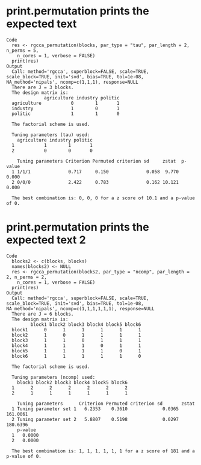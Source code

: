 # print.permutation prints the expected text

    Code
      res <- rgcca_permutation(blocks, par_type = "tau", par_length = 2, n_perms = 5,
        n_cores = 1, verbose = FALSE)
      print(res)
    Output
      Call: method='rgcca', superblock=FALSE, scale=TRUE, scale_block=TRUE, init='svd', bias=TRUE, tol=1e-08, NA_method='nipals', ncomp=c(1,1,1), response=NULL 
      There are J = 3 blocks.
      The design matrix is:
                  agriculture industry politic
      agriculture           0        1       1
      industry              1        0       1
      politic               1        1       0
      
      The factorial scheme is used.
      
      Tuning parameters (tau) used: 
        agriculture industry politic
      1           1        1       1
      2           0        0       0
      
        Tuning parameters Criterion Permuted criterion sd     zstat  p-value
      1 1/1/1              0.717     0.150              0.058  9.770  0.000 
      2 0/0/0              2.422     0.783              0.162 10.121  0.000 
      
      The best combination is: 0, 0, 0 for a z score of 10.1 and a p-value of 0.

# print.permutation prints the expected text 2

    Code
      blocks2 <- c(blocks, blocks)
      names(blocks2) <- NULL
      res <- rgcca_permutation(blocks2, par_type = "ncomp", par_length = 2, n_perms = 2,
        n_cores = 1, verbose = FALSE)
      print(res)
    Output
      Call: method='rgcca', superblock=FALSE, scale=TRUE, scale_block=TRUE, init='svd', bias=TRUE, tol=1e-08, NA_method='nipals', ncomp=c(1,1,1,1,1,1), response=NULL 
      There are J = 6 blocks.
      The design matrix is:
             block1 block2 block3 block4 block5 block6
      block1      0      1      1      1      1      1
      block2      1      0      1      1      1      1
      block3      1      1      0      1      1      1
      block4      1      1      1      0      1      1
      block5      1      1      1      1      0      1
      block6      1      1      1      1      1      0
      
      The factorial scheme is used.
      
      Tuning parameters (ncomp) used: 
        block1 block2 block3 block4 block5 block6
      1      2      2      2      2      2      2
      2      1      1      1      1      1      1
      
        Tuning parameters      Criterion Permuted criterion sd       zstat   
      1 Tuning parameter set 1   6.2353    0.3610             0.0365 161.0061
      2 Tuning parameter set 2   5.8807    0.5198             0.0297 180.6396
        p-value 
      1   0.0000
      2   0.0000
      
      The best combination is: 1, 1, 1, 1, 1, 1 for a z score of 181 and a p-value of 0.

